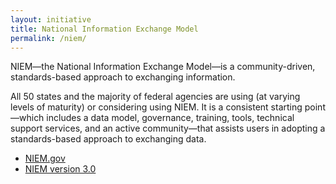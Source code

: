 ```yaml
---
layout: initiative
title: National Information Exchange Model
permalink: /niem/
---
```


NIEM—the National Information Exchange Model—is a community-driven, standards-based approach to exchanging information.

All 50 states and the majority of federal agencies are using (at varying levels of maturity) or considering using NIEM. It is a consistent starting point—which includes a data model, governance, training, tools, technical support services, and an active community—that assists users in adopting a standards-based approach to exchanging data.

- [NIEM.gov](https://www.niem.gov)
- [NIEM version 3.0](https://www.niem.gov/technical/Pages/version-3.aspx)
